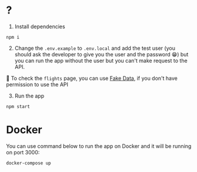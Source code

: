 # ?
1. Install dependencies
```shell
npm i
```
2. Change the `.env.example` to `.env.local` and add the test user (you should ask the developer to give you the user and the password 😁) 
but you can run the app without the user but you can't make request to the API.

🚩 To check the `flights` page, you can use [Fake Data](src/utils/fake.util.ts), if you don't have permission to use the API

3. Run the app
```shell
npm start
```
# Docker
You can use command below to run the app on Docker and it will be running on port 3000:
```shell
docker-compose up
```
